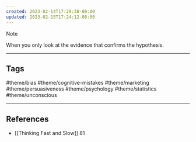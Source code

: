 ```yaml
---
created: 2023-02-14T17:29:38-08:00
updated: 2023-02-15T17:24:12-08:00
---
```


> [!NOTE]
> When you only look at the evidence that confirms the hypothesis.

---
## Tags
#theme/bias #theme/cognitive-mistakes #theme/marketing #theme/persuasiveness #theme/psychology #theme/statistics #theme/unconscious 

---
## References
- [[Thinking Fast and Slow]] 81